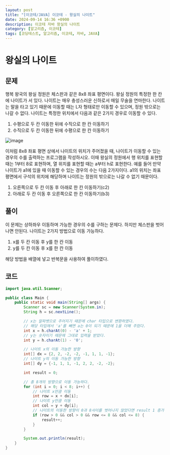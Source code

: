 ```yaml
---
layout: post
title: "[이코테/JAVA] 이코테 - 왕실의 나이트"
date: 2024-09-14 16:36 +0900
description: 이코테 자바 왕실의 나이트
category: [알고리즘, 이코테]
tags: [코딩테스트, 알고리즘, 이코테, 자바, JAVA]
---
```


# 왕실의 나이트

## 문제

행복 왕국의 왕실 정원은 체스판과 같은 8x8 좌표 평면이다. 왕실 정원의 특정한 한 칸에 나이트가 서 있다. 나이트는 매우 충성스러운 신하로서 매일 무술을 연마한다.
나이트는 말을 타고 있기 때문에 이동할 때는 L자 형태로만 이동할 수 있으며, 정원 밖으로는 나갈 수 없다. 나이트는 특정한 위치에서 다음과 같은 2가지 경우로 이동할 수 있다.

1.  수평으로 두 칸 이동한 뒤에 수직으로 한 칸 이동하기
2.  수직으로 두 칸 이동한 뒤에 수평으로 한 칸 이동하기

![image](https://github.com/user-attachments/assets/51375ce1-61de-40c5-8559-7fbaf9609958)

이처럼 8x8 좌표 평면 상에서 나이트의 위치가 주어졌을 때, 나이트가 이동할 수 있는 경우의 수를 출력하는 프로그램을 작성하시오. 이때 왕실의 정원에서 행 위치를 표현할 때는 1부터 8로 표현하며, 열 위치를 표현할 때는 a부터 h로 표현한다.
예를 들어 만약 나이트가 a1에 있을 때 이동할 수 있는 경우의 수는 다음 2가지이다. a1의 위치는 좌표 평면에서 구석의 위치에 해당하며 나이트는 정원의 밖으로는 나갈 수 없기 때문이다.

1.  오른쪽으로 두 칸 이동 후 아래로 한 칸 이동하기(c2)
2.  아래로 두 칸 이동 후 오른쪽으로 한 칸 이동하기(b3)

## 풀이

이 문제는 상하좌우 이동하며 가능한 경우의 수를 구하는 문제다. 하지만 체스판을 벗어나면 안된다.
나이트는 2가지 방법으로 이동 가능하다.

1.  x를 두 칸 이동 후 y를 한 칸 이동
2.  y를 두 칸 이동 후 x를 한 칸 이동

해당 방법을 배열에 넣고 반복문을 사용하여 풀이하였다.

## 코드

```java
import java.util.Scanner;

public class Main {
    public static void main(String[] args) {
        Scanner sc = new Scanner(System.in);
        String h = sc.nextLine();

        // x는 알파벳으로 주어지기 때문에 char 타입으로 변환하였다.
        // 해당 타입에서 'a'를 빼면 a는 0이 되기 때문에 1을 더해 주었다.
        int x = h.charAt(0) - 'a' + 1;
        // y는 숫자이기 때문에 그대로 입력을 받았다.
        int y = h.charAt(1) - '0';

        // 나이트 x의 이동 가능한 방향
        int[] dx = {2, 2, -2, -2, -1, 1, 1, -1};
        // 나이트 y의 이동 가능한 방향
        int[] dy = {-1, 1, 1, -1, 2, 2, -2, -2};

        int result = 0;

        // 총 8개의 방향으로 이동 가능하다.
        for (int i = 0; i < 8; i++) {
            // 나이트 x만큼 이동
            int row = x + dx[i];
            // 나이트 y만큼 이동
            int col = y + dy[i];
            // 나이트의 이동한 방향이 0과 8사이를 벗어나지 않았다면 result 1 증가
            if (row > 0 && col > 0 && row <= 8 && col <= 8) {
                result++;
            }
        }

        System.out.println(result);
    }
}
```
